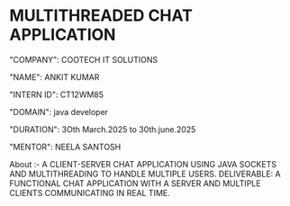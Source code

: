 #  MULTITHREADED CHAT APPLICATION

"COMPANY": COOTECH IT SOLUTIONS

"NAME":      ANKIT KUMAR

"INTERN ID":  CT12WM85

"DOMAIN":    java developer

"DURATION":  3Oth March.2025  to  30th.june.2025

"MENTOR": NEELA SANTOSH




About :- A CLIENT-SERVER CHAT APPLICATION USING JAVA SOCKETS AND MULTITHREADING TO HANDLE MULTIPLE USERS. DELIVERABLE: A FUNCTIONAL CHAT APPLICATION WITH A SERVER AND MULTIPLE CLIENTS COMMUNICATING IN REAL TIME.
